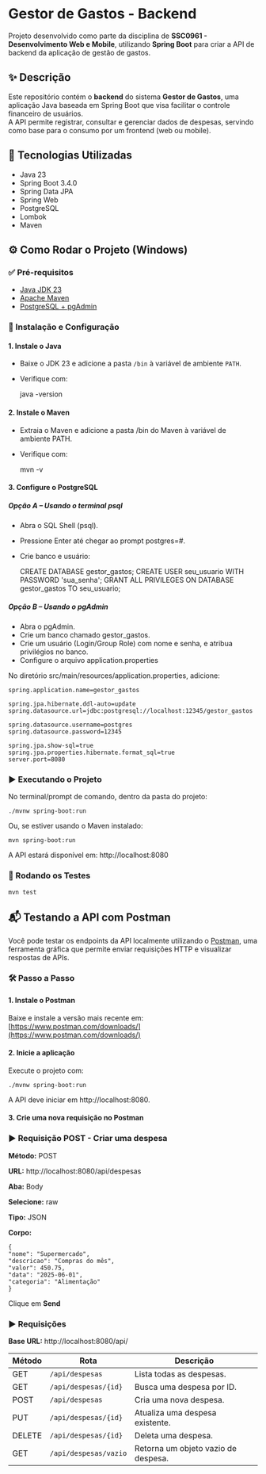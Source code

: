 # Gestor de Gastos - Backend

Projeto desenvolvido como parte da disciplina de **SSC0961 - Desenvolvimento Web e Mobile**, utilizando **Spring Boot** para criar a API de backend da aplicação de gestão de gastos.

## ✨ Descrição

Este repositório contém o **backend** do sistema **Gestor de Gastos**, uma aplicação Java baseada em Spring Boot que visa facilitar o controle financeiro de usuários.  
A API permite registrar, consultar e gerenciar dados de despesas, servindo como base para o consumo por um frontend (web ou mobile).

## 🚀 Tecnologias Utilizadas

- Java 23
- Spring Boot 3.4.0
- Spring Data JPA
- Spring Web
- PostgreSQL
- Lombok
- Maven

## ⚙️ Como Rodar o Projeto (Windows)

### ✅ Pré-requisitos

- [Java JDK 23](https://www.oracle.com/java/technologies/javase/jdk-downloads.html)
- [Apache Maven](https://maven.apache.org/download.cgi)
- [PostgreSQL + pgAdmin](https://www.postgresql.org/download/windows/)

### 🔧 Instalação e Configuração

#### 1. Instale o Java

- Baixe o JDK 23 e adicione a pasta `/bin` à variável de ambiente `PATH`.
- Verifique com:

    java -version

#### 2. Instale o Maven

- Extraia o Maven e adicione a pasta /bin do Maven à variável de ambiente PATH.
- Verifique com:

    mvn -v

#### 3. Configure o PostgreSQL

##### Opção A – Usando o terminal psql

- Abra o SQL Shell (psql).
- Pressione Enter até chegar ao prompt postgres=#.
- Crie banco e usuário:

    CREATE DATABASE gestor_gastos;
    CREATE USER seu_usuario WITH PASSWORD 'sua_senha';
    GRANT ALL PRIVILEGES ON DATABASE gestor_gastos TO seu_usuario;

##### Opção B – Usando o pgAdmin

- Abra o pgAdmin.
- Crie um banco chamado gestor_gastos.
- Crie um usuário (Login/Group Role) com nome e senha, e atribua privilégios no banco.
- Configure o arquivo application.properties

No diretório src/main/resources/application.properties, adicione:

    spring.application.name=gestor_gastos

    spring.jpa.hibernate.ddl-auto=update
    spring.datasource.url=jdbc:postgresql://localhost:12345/gestor_gastos
    
    spring.datasource.username=postgres
    spring.datasource.password=12345

    spring.jpa.show-sql=true
    spring.jpa.properties.hibernate.format_sql=true
    server.port=8080
   
### ▶️ Executando o Projeto

No terminal/prompt de comando, dentro da pasta do projeto:

    ./mvnw spring-boot:run

Ou, se estiver usando o Maven instalado:

    mvn spring-boot:run

A API estará disponível em: http://localhost:8080

### 🧪 Rodando os Testes

    mvn test

## 📬 Testando a API com Postman

Você pode testar os endpoints da API localmente utilizando o [Postman](https://www.postman.com/downloads/), uma ferramenta gráfica que permite enviar requisições HTTP e visualizar respostas de APIs.

### 🛠️ Passo a Passo

#### 1. Instale o Postman

Baixe e instale a versão mais recente em: [https://www.postman.com/downloads/](https://www.postman.com/downloads/)

#### 2. Inicie a aplicação

Execute o projeto com:

    ./mvnw spring-boot:run


A API deve iniciar em http://localhost:8080.

#### 3. Crie uma nova requisição no Postman

### ▶️ Requisição POST - Criar uma despesa
**Método:** POST

**URL:** http://localhost:8080/api/despesas

**Aba:** Body

**Selecione:** raw

**Tipo:** JSON

**Corpo:**

    {
    "nome": "Supermercado",
    "descricao": "Compras do mês",
    "valor": 450.75,
    "data": "2025-06-01",
    "categoria": "Alimentação"
    }


Clique em **Send**

### ▶️ Requisições

**Base URL:** http://localhost:8080/api/

| Método | Rota                  | Descrição                           |
| ------ | --------------------- | ----------------------------------- |
| GET    | `/api/despesas`       | Lista todas as despesas.            |
| GET    | `/api/despesas/{id}`  | Busca uma despesa por ID.           |
| POST   | `/api/despesas`       | Cria uma nova despesa.              |
| PUT    | `/api/despesas/{id}`  | Atualiza uma despesa existente.     |
| DELETE | `/api/despesas/{id}`  | Deleta uma despesa.                 |
| GET    | `/api/despesas/vazio` | Retorna um objeto vazio de despesa. |

